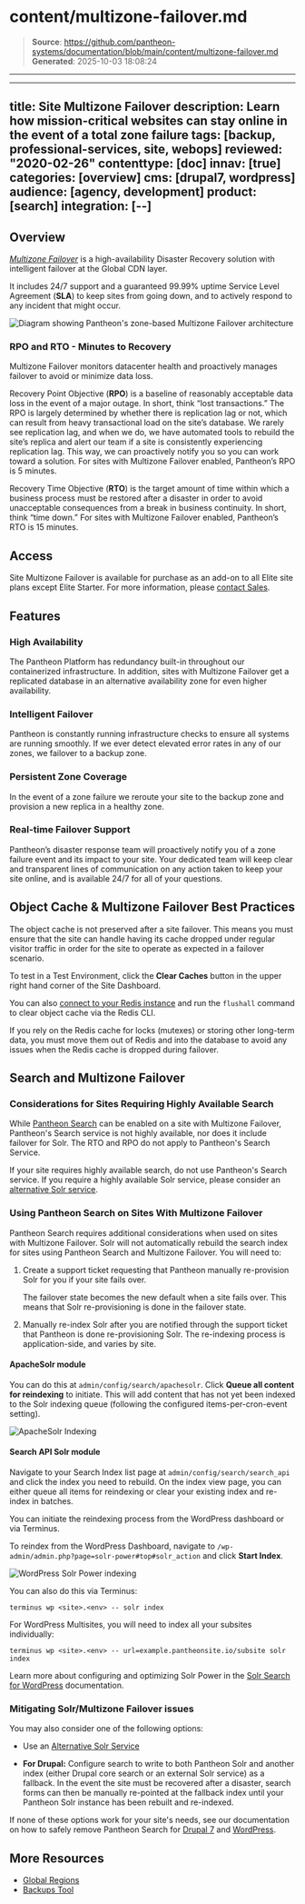 # content/multizone-failover.md

> **Source**: https://github.com/pantheon-systems/documentation/blob/main/content/multizone-failover.md
> **Generated**: 2025-10-03 18:08:24

---

---
title: Site Multizone Failover
description: Learn how mission-critical websites can stay online in the event of a total zone failure
tags: [backup, professional-services, site, webops]
reviewed: "2020-02-26"
contenttype: [doc]
innav: [true]
categories: [overview]
cms: [drupal7, wordpress]
audience: [agency, development]
product: [search]
integration: [--]
---

## Overview

[<dfn id="mzfailover">Multizone Failover</dfn>](https://pantheon.io/features/disaster-recovery?docs) is a high-availability Disaster Recovery solution with intelligent failover at the Global CDN layer.

It includes 24/7 support and a guaranteed 99.99% uptime Service Level Agreement (**SLA**) to keep sites from going down, and to actively respond to any incident that might occur.

![Diagram showing Pantheon's zone-based Multizone Failover architecture](../images/site-mz-diagram.png)

### RPO and RTO - Minutes to Recovery

Multizone Failover monitors datacenter health and proactively manages failover to avoid or minimize data loss.

Recovery Point Objective (**RPO**) is a baseline of reasonably acceptable data loss in the event of a major outage. In short, think “lost transactions.” The RPO is largely determined by whether there is replication lag or not, which can result from heavy transactional load on the site’s database. We rarely see replication lag, and when we do, we have automated tools to rebuild the site’s replica and alert our team if a site is consistently experiencing replication lag. This way, we can proactively notify you so you can work toward a solution. For sites with Multizone Failover enabled, Pantheon’s RPO is 5 minutes.

Recovery Time Objective (**RTO**) is the target amount of time within which a business process must be restored after a disaster in order to avoid unacceptable consequences from a break in business continuity. In short, think “time down.” For sites with Multizone Failover enabled, Pantheon’s RTO is 15 minutes.

## Access

Site Multizone Failover is available for purchase as an add-on to all Elite site plans except Elite Starter. For more information, please [contact Sales](https://pantheon.io/contact-us?docs).

## Features

### High Availability

The Pantheon Platform has redundancy built-in throughout our containerized infrastructure. In addition, sites with Multizone Failover get a replicated database in an alternative availability zone for even higher availability.

### Intelligent Failover

Pantheon is constantly running infrastructure checks to ensure all systems are running smoothly. If we ever detect elevated error rates in any of our zones, we failover to a backup zone.

### Persistent Zone Coverage

In the event of a zone failure we reroute your site to the backup zone and provision a new replica in a healthy zone.

### Real-time Failover Support

Pantheon’s disaster response team will proactively notify you of a zone failure event and its impact to your site. Your dedicated team will keep clear and transparent lines of communication on any action taken to keep your site online, and is available 24/7 for all of your questions.

## Object Cache & Multizone Failover Best Practices

The object cache is not preserved after a site failover. This means you must ensure that the site can handle having its cache dropped under regular visitor traffic in order for the site to operate as expected in a failover scenario.

To test in a Test Environment, click the **Clear Caches** button in the upper right hand corner of the Site Dashboard.

You can also [connect to your Redis instance](/object-cache/cli) and run the `flushall` command to clear object cache via the Redis CLI.

If you rely on the Redis cache for locks (mutexes) or storing other long-term data, you must move them out of Redis and into the database to avoid any issues when the Redis cache is dropped during failover.

## Search and Multizone Failover

### Considerations for Sites Requiring Highly Available Search

While [Pantheon Search](/solr) can be enabled on a site with Multizone Failover, Pantheon's Search service is not highly available, nor does it include failover for Solr. The RTO and RPO do not apply to Pantheon's Search Service.

If your site requires highly available search, do not use Pantheon's Search service. If you require a highly available Solr service, please consider an [alternative Solr service](/solr#alternatives-to-pantheons-solr-service).

### Using Pantheon Search on Sites With Multizone Failover

Pantheon Search requires additional considerations when used on sites with Multizone Failover. Solr will not automatically rebuild the search index for sites using Pantheon Search and Multizone Failover. You will need to:

1. Create a support ticket requesting that Pantheon manually re-provision Solr for you if your site fails over.

    <Alert title="Note"  type="info" >

    The failover state becomes the new default when a site fails over. This means that Solr re-provisioning is done in the failover state.

    </Alert>

1. Manually re-index Solr after you are notified through the support ticket that Pantheon is done re-provisioning Solr. The re-indexing process is application-side, and varies by site.

<TabList>

<Tab title="Drupal" id="solr-d7" active={true}>

#### ApacheSolr module

You can do this at `admin/config/search/apachesolr`. Click **Queue all content for reindexing** to initiate. This will add content that has not yet been indexed to the Solr indexing queue (following the configured items-per-cron-event setting).

![ApacheSolr Indexing](../images/d7-solr-reindex.png)

#### Search API Solr module

Navigate to your Search Index list page at `admin/config/search/search_api` and click the index you need to rebuild. On the index view page, you can either queue all items for reindexing or clear your existing index and re-index in batches.

</Tab>

<Tab title="WordPress" id="solr-wp">

You can initiate the reindexing process from the WordPress dashboard or via Terminus.

To reindex from the WordPress Dashboard, navigate to `/wp-admin/admin.php?page=solr-power#top#solr_action` and click **Start Index**.

![WordPress Solr Power indexing](../images/solr-power-index.png)

You can also do this via Terminus:

```bash{promptUser: user}
terminus wp <site>.<env> -- solr index
```

For WordPress Multisites, you will need to index all your subsites individually:

```bash{promptUser: user
terminus wp <site>.<env> -- url=example.pantheonsite.io/subsite solr index
```

Learn more about configuring and optimizing Solr Power in the [Solr Search for WordPress](/guides/wordpress-developer/wordpress-solr) documentation.

</Tab>

</TabList>

### Mitigating Solr/Multizone Failover issues

You may also consider one of the following options:

- Use an [Alternative Solr Service](/solr#alternatives-to-pantheons-search-service)

- **For Drupal:** Configure search to write to both Pantheon Solr and another index (either Drupal core search or an external Solr service) as a fallback. In the event the site must be recovered after a disaster, search forms can then be manually re-pointed at the fallback index until your Pantheon Solr instance has been rebuilt and re-indexed.

If none of these options work for your site's needs, see our documentation on how to safely remove Pantheon Search for [Drupal 7](/guides/solr-drupal/solr-drupal-7/#safely-remove-solr) and [WordPress](/guides/wordpress-developer/wordpress-solr/#safely-remove-solr).

## More Resources

- [Global Regions](/regions)
- [Backups Tool](/guides/backups)
